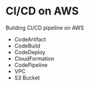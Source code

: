 # CI/CD on AWS

Building CI/CD pipeline on AWS


  - CodeArtifact
  - CodeBuild
  - CodeDeploy
  - CloudFormation
  - CodePipeline
  - VPC
  - S3 Bucket
